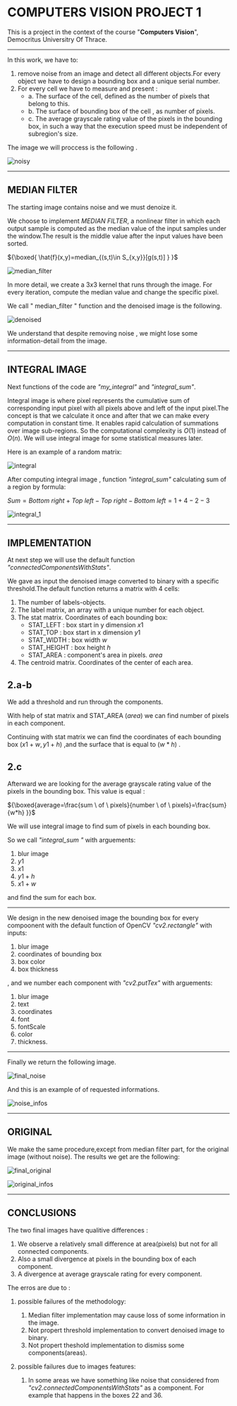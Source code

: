 # COMPUTERS VISION PROJECT 1
This is a project in the context of the course "**Computers Vision**", 
 Democritus Universitry Of Thrace.
***


In this work, we have to:
1.  remove noise from an image and detect  all different objects.For every object we have to design a bounding box and a unique serial number.
1. For every cell we have to measure and present  :
    - a. The surface of the cell, defined as the number of pixels that belong to this.
    - b. The surface of bounding box of the cell , as number of pixels.
    - c. The average grayscale rating  value of the pixels in the bounding box, in such a way that the execution speed must be independent of subregion's size.




The image we will proccess is the following .

![noisy](noise.png)
***
## MEDIAN FILTER
The starting image contains noise and we must denoize it.

We choose to implement _MEDIAN FILTER_, a nonlinear filter in which each output sample is computed as the median value of the input samples under the window.The result is the middle value after the input values have been sorted.

${\boxed{ \hat{f}(x,y)=median_{(s,t)\in S_{x,y}}[g(s,t)] } }$
</br>

![median_filter](tst.png)

In more detail, we create a ${3x3}$ kernel that runs through the image. For  every iteration, compute the median value and change the specific pixel.

 We call " median_filter " function  and the denoised  image  is the  following.

![denoised](denoised.png)

We understand that despite removing  noise , we might lose some information-detail from the image.
***

## INTEGRAL IMAGE

Next functions of the code  are _"my_integral"_ and _"integral_sum"_. 


Integral image is where pixel represents the cumulative sum of corresponding input pixel with all pixels above and left of the input pixel.The concept is that we calculate it once and after that we can make every computation in constant time. It enables rapid calculation of summations over image sub-regions. So the computational complexity is ${O(1) }$ instead of  ${O(n)}$. We will use integral image for some statistical measures later. 


Here is an example of a random matrix:

![integral](new1.png)


After computing integral image , function _"integral_sum"_  calculating  sum of a region  by formula:

${Sum=Bottom \ right + Top \ left - Top \ right - Bottom \ left= 1 + 4 -2 -3}$

![integral_1](integral_1.png)

***

## IMPLEMENTATION

At next step we will use the default function _"connectedComponentsWithStats"_.


We gave as input the denoised image converted to binary with a specific threshold.The default function returns a matrix with 4 cells:
1. The number of labels-objects.
1. The label matrix, an array with a unique number for each object.
1. The stat matrix. Coοrdinates of each bounding box:
   - STAT_LEFT   :  box start in y dimension ${x1}$
   - STAT_TOP    :  box start in x dimension ${y1}$
   - STAT_WIDTH  :  box width ${w}$
   - STAT_HEIGHT :  box height ${h}$
   - STAT_AREA   :  component's area in pixels. ${area }$
1. The centroid matrix. Coordinates of the center of each area.

## 2.a-b
We add a threshold and  run through the components.

With help of stat matrix and STAT_AREA (${area}$) we can find number of pixels in each component.

Continuing with stat matrix we can find the coordinates of each bounding box ${(x1+w,y1+h)}$ ,and the surface that is equal to (${w*h}$) .

## 2.c

Afterward we are looking for the average grayscale rating value of the pixels in the  bounding box. This value is equal :

${\boxed{average=\frac{sum \ of \ pixels}{number \ of \ pixels}=\frac{sum}{w*h} }}$ 

We will use integral image to find sum of pixels in each bounding box.

So we call _"integral_sum "_ with arguements:
1. blur image
1. $y1$ 
1. $x1$
1. $y1+h$
1. $x1+w$

and find the sum for each box.
***

We design in the new denoised image the bounding box for every compoonent with the default function of OpenCV _"cv2.rectangle"_ with inputs:
1. blur image
1. coordinates of bounding box 
1. box color 
1. box thickness

, and we number each component with _"cv2.putTex"_ with arguements:
1. blur image
1. text
1. coordinates 
1. font 
1. fontScale
1. color 
1. thickness.

***


Finally we return the  following image.

![final_noise](noise_final.png)

And this is an example of of requested informations.

![noise_infos](infos.png)

*** 

## ORIGINAL 

We make the same procedure,except from median filter part, for the original image (without noise). The results we get are the following:

![final_original](original_final.png)

![original_infos](original_infos.png)

***

## CONCLUSIONS

 The two final images have  qualitive differences :

 1. We observe a relatively small difference at area(pixels) but not for all connected components.
 1. Also a small divergence at pixels in the bounding box of each component.
 1. A divergence at average grayscale rating for every component.

The erros are due to :

1. possible failures of the methodology:

   1.  Median filter implementation may cause   loss of some information in the image.
   1.  Not propert threshold implementation   to convert denoised image to binary.
   1.  Not propert theshold implementation to dismiss some components(areas).


2. possible failures due to images features:
   1. In some areas we have something like noise that considered from _"cv2.connectedComponentsWithStats"_ as a component. For example that happens in the boxes 22 and 36.


